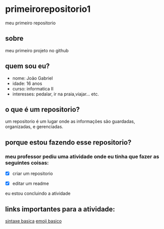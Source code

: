 # primeirorepositorio1
meu primeiro repositorio
## sobre
meu primeiro projeto no github
## quem sou eu?
- nome: João Gabriel
- idade: 16 anos
- curso: informatica II
- interesses: pedalar, ir na praia,viajar... etc.
## o que é um repositorio?

um repositorio é um lugar onde as informações são guardadas, organizadas, e gerenciadas.

## porque estou fazendo esse repositorio?

### meu professor pediu uma atividade onde eu tinha que fazer as seguintes coisas:

- [x] criar um repositorio

- [x] editar um readme

eu estou concluindo a atividade
## links importantes para a atividade:
[sintaxe basica](https://docs.github.com/pt/get-started/writing-on-github/getting-started-with-writing-and-formatting-on-github/basic-writing-and-formatting-syntax)
[emoji basico](https://github.com/ikatyang/emoji-cheat-sheet/blob/github-actions-auto-update/README.md)

